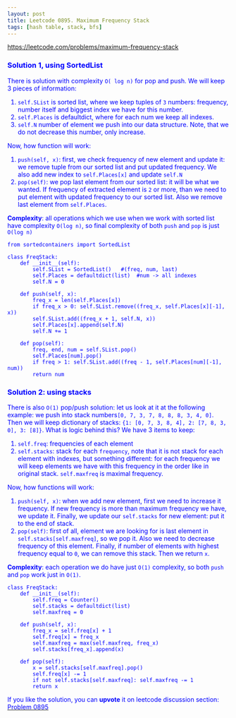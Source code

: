```yaml
---
layout: post
title: Leetcode 0895. Maximum Frequency Stack
tags: [hash table, stack, bfs]
---
```


<a href="https://leetcode.com/problems/maximum-frequency-stack"> <font color = blue>https://leetcode.com/problems/maximum-frequency-stack

### Solution 1, using SortedList

 There is solution with complexity `O( log n)` for pop and push. We will keep 3 pieces of information:
1. `self.SList` is sorted list, where we keep tuples of `3` numbers: frequency, number itself and biggest index we have for this number.
2. `self.Places` is defaultdict, where for each num we keep all indexes.
3. `self.N` number of element we push into our data structure. Note, that we do not decrease this number, only increase.

Now, how function will work:
1. `push(self, x)`: first, we check frequency of new element and update it: we remove tuple from our sorted list and put updated frequency. We also add new index to `self.Places[x]` and update `self.N`
2. `pop(self)`: we pop last element from our sorted list: it will be what we wanted. If frequency of extracted element is `2` or more, than we need to put element with updated frequency to our sorted list. Also we remove last element from `self.Places`.

**Complexity**: all operations which we use when we work with sorted list have complexity `O(log n)`, so final complexity of both `push` and `pop` is just `O(log n)`

```
from sortedcontainers import SortedList

class FreqStack:
    def __init__(self):
        self.SList = SortedList()   #(freq, num, last)
        self.Places = defaultdict(list)  #num -> all indexes
        self.N = 0

    def push(self, x):
        freq_x = len(self.Places[x])
        if freq_x > 0: self.SList.remove((freq_x, self.Places[x][-1], x))
        self.SList.add((freq_x + 1, self.N, x))
        self.Places[x].append(self.N)
        self.N += 1
        
    def pop(self):
        freq, end, num = self.SList.pop()
        self.Places[num].pop()
        if freq > 1: self.SList.add((freq - 1, self.Places[num][-1], num))
        return num
```

### Solution 2: using stacks

There is also `O(1)` pop/push solution: let us look at it at the following example: we push into stack numbers`[0, 7, 3, 7, 8, 8, 8, 3, 4, 0]`. Then we will keep dictionary of stacks: `{1: [0, 7, 3, 8, 4], 2: [7, 8, 3, 0], 3: [8]}`. What is logic behind this? We have 3 items to keep:

1. `self.freq`: frequencies of each element
2. `self.stacks`: stack for each `frequency`, note that it is not stack for each element with indexes, but something different: for each frequency we will keep elements we have with this frequency in the order like in original stack.
`self.maxfreq` is maximal frequency.

Now, how functions will work:

1. `push(self, x)`: when we add new element, first we need to increase it frequency. If new frequency is more than maximum frequency we have, we update it. Finally, we update our `self.stacks` for new element: put it to the end of stack.
2. `pop(self)`: first of all, element we are looking for is last element in `self.stacks[self.maxfreq]`, so we pop it. Also we need to decrease frequency of this element. Finally, if number of elements with highest frequency equal to `0`, we can remove this stack. Then we return `x`.

**Complexity**: each operation we do have just `O(1)` complexity, so both `push` and `pop` work just in `O(1)`.

```
class FreqStack:
    def __init__(self):
        self.freq = Counter()
        self.stacks = defaultdict(list)
        self.maxfreq = 0

    def push(self, x):
        freq_x = self.freq[x] + 1
        self.freq[x] = freq_x
        self.maxfreq = max(self.maxfreq, freq_x)
        self.stacks[freq_x].append(x)

    def pop(self):
        x = self.stacks[self.maxfreq].pop()
        self.freq[x] -= 1
        if not self.stacks[self.maxfreq]: self.maxfreq -= 1
        return x
```

If you like the solution, you can **upvote** it on leetcode discussion section:<a href="https://leetcode.com/problems/maximum-frequency-stack/discuss/1086287/python-2-solutions%3a-o(log-n)-and-o(1)-explained"> <font color = blue>Problem 0895
